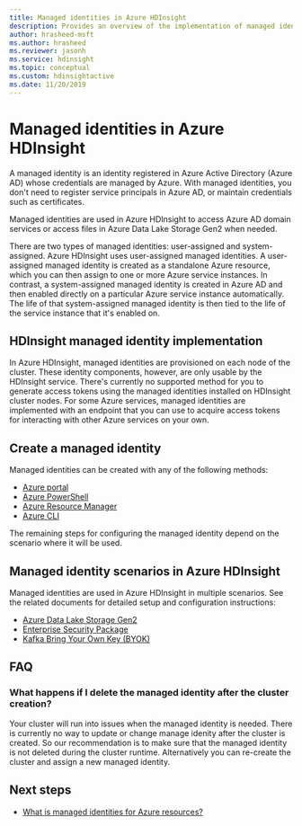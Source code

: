 ```yaml
---
title: Managed identities in Azure HDInsight
description: Provides an overview of the implementation of managed identities in Azure HDInsight.
author: hrasheed-msft
ms.author: hrasheed
ms.reviewer: jasonh
ms.service: hdinsight
ms.topic: conceptual
ms.custom: hdinsightactive
ms.date: 11/20/2019
---
```


# Managed identities in Azure HDInsight

A managed identity is an identity registered in Azure Active Directory (Azure AD) whose credentials are managed by Azure. With managed identities, you don't need to register service principals in Azure AD, or maintain credentials such as certificates.

Managed identities are used in Azure HDInsight to access Azure AD domain services or access files in Azure Data Lake Storage Gen2 when needed.

There are two types of managed identities: user-assigned and system-assigned. Azure HDInsight uses user-assigned managed identities. A user-assigned managed identity is created as a standalone Azure resource, which you can then assign to one or more Azure service instances. In contrast, a system-assigned managed identity is created in Azure AD and then enabled directly on a particular Azure service instance automatically. The life of that system-assigned managed identity is then tied to the life of the service instance that it's enabled on.

## HDInsight managed identity implementation

In Azure HDInsight, managed identities are provisioned on each node of the cluster. These identity components, however, are only usable by the HDInsight service. There's currently no supported method for you to generate access tokens using the managed identities installed on HDInsight cluster nodes. For some Azure services, managed identities are implemented with an endpoint that you can use to acquire access tokens for interacting with other Azure services on your own.

## Create a managed identity

Managed identities can be created with any of the following methods:

* [Azure portal](../active-directory/managed-identities-azure-resources/how-to-manage-ua-identity-portal.md)
* [Azure PowerShell](../active-directory/managed-identities-azure-resources/how-to-manage-ua-identity-powershell.md)
* [Azure Resource Manager](../active-directory/managed-identities-azure-resources/how-to-manage-ua-identity-arm.md)
* [Azure CLI](../active-directory/managed-identities-azure-resources/how-to-manage-ua-identity-cli.md)

The remaining steps for configuring the managed identity depend on the scenario where it will be used.

## Managed identity scenarios in Azure HDInsight

Managed identities are used in Azure HDInsight in multiple scenarios. See the related documents for detailed setup and configuration instructions:

* [Azure Data Lake Storage Gen2](hdinsight-hadoop-use-data-lake-storage-gen2.md#create-a-user-assigned-managed-identity)
* [Enterprise Security Package](domain-joined/apache-domain-joined-configure-using-azure-adds.md#create-and-authorize-a-managed-identity)
* [Kafka Bring Your Own Key (BYOK)](kafka/apache-kafka-byok.md#get-started-with-byok)

## FAQ
### What happens if I delete the managed identity after the cluster creation?
Your cluster will run into issues when the managed identity is needed. There is currently no way to update or change manage idenity after the cluster is created. So our recommendation is to make sure that the managed identity is not deleted during the cluster runtime. Alternatively you can re-create the cluster and assign a new managed identity.

## Next steps

* [What is managed identities for Azure resources?](../active-directory/managed-identities-azure-resources/overview.md)
